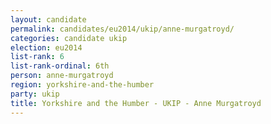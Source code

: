 ```yaml
---
layout: candidate
permalink: candidates/eu2014/ukip/anne-murgatroyd/
categories: candidate ukip
election: eu2014
list-rank: 6
list-rank-ordinal: 6th
person: anne-murgatroyd
region: yorkshire-and-the-humber
party: ukip
title: Yorkshire and the Humber - UKIP - Anne Murgatroyd
---
```

